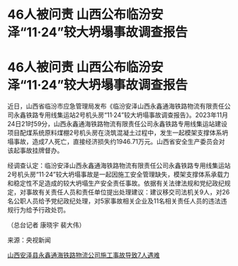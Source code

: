 # 46人被问责 山西公布临汾安泽“11·24”较大坍塌事故调查报告

# 46人被问责 山西公布临汾安泽“11·24”较大坍塌事故调查报告

近日，山西省临汾市应急管理局发布《临汾安泽山西永鑫通海铁路物流有限责任公司永鑫铁路专用线集运站2号机头房“11·24”较大坍塌事故调查报告》。2023年11月24日21时59分，山西永鑫通海铁路物流有限责任公司永鑫铁路专用线集运站建设项目配煤系统原料煤棚2号机头房在浇筑混凝土过程中，发生一起模架支撑体系坍塌事故，造成7人死亡，直接经济损失约1946.71万元。山西省安全生产委员会对该起事故挂牌督办。

经调查认定：临汾安泽山西永鑫通海铁路物流有限责任公司永鑫铁路专用线集运站2号机头房“11·24”较大坍塌事故是一起因施工安全管理缺失，模架支撑体系承载力和稳定性不足造成的较大坍塌生产安全责任事故。依据有关法律法规和党纪政纪规定，对事故有关责任人员和责任单位提出处理建议：建议移交司法机关9人，对26名公职人员给予党纪政纪处理，对5家事故相关企业及11名相关责任人员的违法违规行为给予行政处罚。

（总台记者 康晓宇 裴大伟）

来源：央视新闻

[山西安泽县永鑫通海铁路物流公司施工事故导致7人遇难 ](https://news.qq.com/rain/a/20231125A07NZG00)

